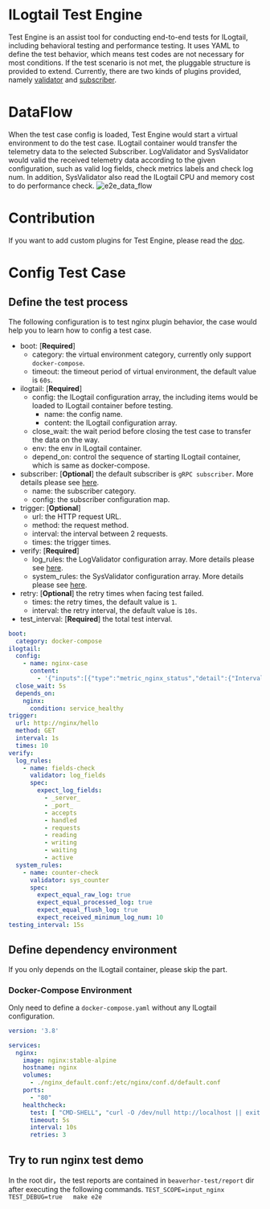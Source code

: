 # ILogtail Test Engine

Test Engine is an assist tool for conducting end-to-end tests for ILogtail, including behavioral testing and performance
testing. It uses YAML to define the test behavior, which means test codes are not necessary for most conditions. If the
test scenario is not met, the pluggable structure is provided to extend. Currently, there are two kinds of plugins
provided, namely [validator](docs/How-to-write-test-engine-plugin.md)
and [subscriber](docs/How-to-write-test-engine-plugin.md).

# DataFlow

When the test case config is loaded, Test Engine would start a virtual environment to do the test case. ILogtail
container would transfer the telemetry data to the selected Subscriber. LogValidator and SysValidator would valid the
received telemetry data according to the given configuration, such as valid log fields, check metrics labels and check
log num. In addition, SysValidator also read the ILogtail CPU and memory cost to do performance check.
![e2e_data_flow](./dataflow.png)

# Contribution

If you want to add custom plugins for Test Engine, please read the [doc](./docs/How-to-write-test-engine-plugin.md).

# Config Test Case

## Define the test process

The following configuration is to test nginx plugin behavior, the case would help you to learn how to config a test
case.

- boot: [**Required**]
    - category: the virtual environment category, currently only support `docker-compose`.
    - timeout: the timeout period of virtual environment, the default value is `60s`.
- ilogtail: [**Required**]
    - config: the ILogtail configuration array, the including items would be loaded to ILogtail container before
      testing.
        - name: the config name.
        - content: the ILogtail configuration array.
    - close_wait: the wait period before closing the test case to transfer the data on the way.
    - env: the env in ILogtail container.
    - depend_on: control the sequence of starting ILogtail container, which is same as docker-compose.
- subscriber: [**Optional**] the default subscriber is `gRPC subscriber`. More details please
  see [here](./docs/plugin-list.md).
    - name: the subscriber category.
    - config: the subscriber configuration map.
- trigger: [**Optional**]
    - url: the HTTP request URL.
    - method: the request method.
    - interval: the interval between 2 requests.
    - times: the trigger times.
- verify: [**Required**]
    - log_rules: the LogValidator configuration array. More details please see [here](./docs/plugin-list.md).
    - system_rules: the SysValidator configuration array. More details please see [here](./docs/plugin-list.md).
- retry: [**Optional**] the retry times when facing test failed.
    - times: the retry times, the default value is `1`.
    - interval: the retry interval, the default value is `10s`.
- test_interval: [**Required**] the total test interval.

```yaml
boot:
  category: docker-compose
ilogtail:
  config:
    - name: nginx-case
      content:
        - '{"inputs":[{"type":"metric_nginx_status","detail":{"IntervalMs":1000,"Urls":["http://nginx/nginx_status"]}}]}'
  close_wait: 5s
  depends_on:
    nginx:
      condition: service_healthy
trigger:
  url: http://nginx/hello
  method: GET
  interval: 1s
  times: 10
verify:
  log_rules:
    - name: fields-check
      validator: log_fields
      spec:
        expect_log_fields:
          - _server_
          - _port_
          - accepts
          - handled
          - requests
          - reading
          - writing
          - waiting
          - active
  system_rules:
    - name: counter-check
      validator: sys_counter
      spec:
        expect_equal_raw_log: true
        expect_equal_processed_log: true
        expect_equal_flush_log: true
        expect_received_minimum_log_num: 10
testing_interval: 15s
```

## Define dependency environment

If you only depends on the ILogtail container, please skip the part.

### Docker-Compose Environment

Only need to define a `docker-compose.yaml` without any ILogtail configuration.

```yaml
version: '3.8'

services:
  nginx:
    image: nginx:stable-alpine
    hostname: nginx
    volumes:
      - ./nginx_default.conf:/etc/nginx/conf.d/default.conf
    ports:
      - "80"
    healthcheck:
      test: [ "CMD-SHELL", "curl -O /dev/null http://localhost || exit 1" ]
      timeout: 5s
      interval: 10s
      retries: 3
```

## Try to run nginx test demo

In the root dir，the test reports are contained in `beaverhor-test/report` dir after executing the following commands.
`TEST_SCOPE=input_nginx  TEST_DEBUG=true   make e2e `